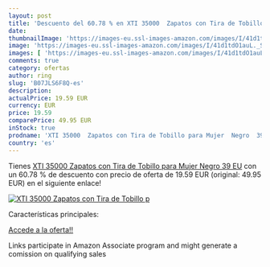 ```yaml
---
layout: post
title: 'Descuento del 60.78 % en XTI 35000  Zapatos con Tira de Tobillo p'
date: 
thumbnailImage: 'https://images-eu.ssl-images-amazon.com/images/I/41d1tdO1auL._SL200_.jpg'
image: 'https://images-eu.ssl-images-amazon.com/images/I/41d1tdO1auL._SL200_.jpg'
images: [ 'https://images-eu.ssl-images-amazon.com/images/I/41d1tdO1auL._SL200_.jpg' ]
comments: true
category: ofertas
author: ring
slug: 'B07JLS6F8Q-es'
description:
actualPrice: 19.59 EUR
currency: EUR
price: 19.59
comparePrice: 49.95 EUR
inStock: true
prodname: 'XTI 35000  Zapatos con Tira de Tobillo para Mujer  Negro  39 EU'
country: 'es'
---
```


Tienes [XTI 35000  Zapatos con Tira de Tobillo para Mujer  Negro  39 EU](https://www.amazon.es/dp/B07JLS6F8Q/?tag=tolees-21) con un 60.78 % de descuento con precio de oferta de 19.59 EUR (original: 49.95 EUR) en el siguiente enlace!

[![XTI 35000  Zapatos con Tira de Tobillo p](https://images-eu.ssl-images-amazon.com/images/I/41d1tdO1auL._SL200_.jpg)](https://www.amazon.es/dp/B07JLS6F8Q/?tag=tolees-21)

Características principales:


[Accede a la oferta!!](https://www.amazon.es/dp/B07JLS6F8Q/?tag=tolees-21)

Links participate in Amazon Associate program and might generate a comission on qualifying sales


